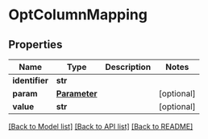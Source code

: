 # OptColumnMapping

## Properties
Name | Type | Description | Notes
------------ | ------------- | ------------- | -------------
**identifier** | **str** |  | 
**param** | [**Parameter**](Parameter.md) |  | [optional] 
**value** | **str** |  | [optional] 

[[Back to Model list]](../README.md#documentation-for-models) [[Back to API list]](../README.md#documentation-for-api-endpoints) [[Back to README]](../README.md)


